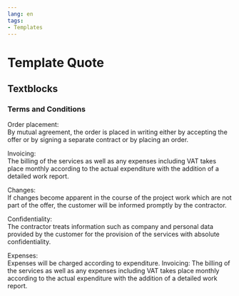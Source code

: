 ```yaml
---
lang: en
tags:
- Templates
---
```


# Template Quote

## Textblocks

### Terms and Conditions

Order placement:\
By mutual agreement, the order is placed in writing either by accepting the offer or by signing a separate contract or by placing an order.

Invoicing:\
The billing of the services as well as any expenses including VAT takes place monthly according to the actual expenditure with the addition of a detailed work report.

Changes:\
If changes become apparent in the course of the project work which are not part of the offer, the customer will be informed promptly by the contractor. 

Confidentiality:\
The contractor treats information such as company and personal data provided by the customer for the provision of the services with absolute confidentiality. 

Expenses:\
Expenses will be charged according to expenditure. Invoicing: The billing of the services as well as any expenses including VAT takes place monthly according to the actual expenditure with the addition of a detailed work report. 

